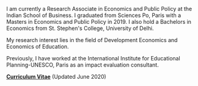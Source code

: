 I am currently a Research Associate in Economics and Public Policy at the Indian School of Business. I graduated from Sciences Po, Paris with a Masters in Economics and Public Policy in 2019. I also hold a Bachelors in Economics from St. Stephen's College, University of Delhi.

My research interest lies in the field of Development Economics and Economics of Education.

Previously, I have worked at the International Institute for Educational Planning-UNESCO, Paris as an impact evaluation consultant.

__[Curriculum Vitae](/pdf/Rao_CV_latest.pdf")__ (Updated June 2020)
